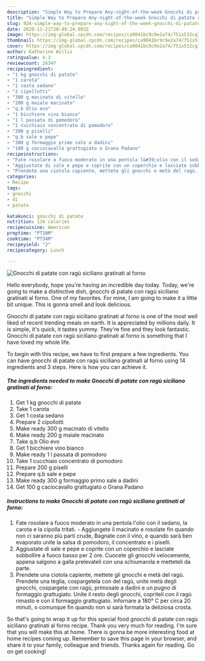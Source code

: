 ```yaml
---
description: "Simple Way to Prepare Any-night-of-the-week Gnocchi di patate con ragù siciliano gratinati al forno"
title: "Simple Way to Prepare Any-night-of-the-week Gnocchi di patate con ragù siciliano gratinati al forno"
slug: 924-simple-way-to-prepare-any-night-of-the-week-gnocchi-di-patate-con-ragu-siciliano-gratinati-al-forno
date: 2020-11-21T20:49:24.803Z
image: https://img-global.cpcdn.com/recipes/ca9041bc9c9e2a74/751x532cq70/gnocchi-di-patate-con-ragu-siciliano-gratinati-al-forno-recipe-main-photo.jpg
thumbnail: https://img-global.cpcdn.com/recipes/ca9041bc9c9e2a74/751x532cq70/gnocchi-di-patate-con-ragu-siciliano-gratinati-al-forno-recipe-main-photo.jpg
cover: https://img-global.cpcdn.com/recipes/ca9041bc9c9e2a74/751x532cq70/gnocchi-di-patate-con-ragu-siciliano-gratinati-al-forno-recipe-main-photo.jpg
author: Katharine Willis
ratingvalue: 4.3
reviewcount: 26347
recipeingredient:
- "1 kg gnocchi di patate"
- "1 carota"
- "1 costa sedano"
- "2 cipollotti"
- "300 g macinato di vitello"
- "200 g maiale macinato"
- "q.b Olio evo"
- "1 bicchiere vino bianco"
- "1 l passata di pomodoro"
- "1 cucchiaio concentrato di pomodoro"
- "200 g piselli"
- "q.b sale e pepe"
- "300 g formaggio primo sale a dadini"
- "100 g caciocavallo grattugiato o Grana Padano"
recipeinstructions:
- "Fate rosolare a fuoco moderato in una pentola l&#39;olio con il sedano, la carota e la cipolla tritati. Aggiungete il macinato e rosolate fin quando non ci saranno più parti crude, Bagnate con il vino, e quando sarà ben evaporato unite la salsa di pomodoro, il concentrato e i piselli."
- "Aggiustate di sale e pepe e coprite con un coperchio e lasciate sobbollire a fuoco basso per 2 ore. Cuocete gli gnocchi velocemente, appena salgono a galla prelevateli con una schiumarola e metteteli da parte."
- "Prendete una ciotola capiente, mettete gli gnocchi e metà del ragù. Prendete una teglia, cospargetela con del ragù, unite metà degli gnocchi, cospargete con ragù, primosale a dadini e un pugno di formaggio grattugiato. Unite il resto degli gnocchi, copriteli con il ragù rimasto e con il formaggio grattugiato. Infornare a 180° C per circa 20 minuti, o comunque fin quando non si sarà formata la deliziosa crosta."
categories:
- Recipe
tags:
- gnocchi
- di
- patate

katakunci: gnocchi di patate 
nutrition: 134 calories
recipecuisine: American
preptime: "PT10M"
cooktime: "PT34M"
recipeyield: "2"
recipecategory: Lunch

---
```



![Gnocchi di patate con ragù siciliano gratinati al forno](https://img-global.cpcdn.com/recipes/ca9041bc9c9e2a74/751x532cq70/gnocchi-di-patate-con-ragu-siciliano-gratinati-al-forno-recipe-main-photo.jpg)

Hello everybody, hope you're having an incredible day today. Today, we're going to make a distinctive dish, gnocchi di patate con ragù siciliano gratinati al forno. One of my favorites. For mine, I am going to make it a little bit unique. This is gonna smell and look delicious.



Gnocchi di patate con ragù siciliano gratinati al forno is one of the most well liked of recent trending meals on earth. It is appreciated by millions daily. It is simple, it's quick, it tastes yummy. They're fine and they look fantastic. Gnocchi di patate con ragù siciliano gratinati al forno is something that I have loved my whole life.


To begin with this recipe, we have to first prepare a few ingredients. You can have gnocchi di patate con ragù siciliano gratinati al forno using 14 ingredients and 3 steps. Here is how you can achieve it.

<!--inarticleads1-->

##### The ingredients needed to make Gnocchi di patate con ragù siciliano gratinati al forno:

1. Get 1 kg gnocchi di patate
1. Take 1 carota
1. Get 1 costa sedano
1. Prepare 2 cipollotti
1. Make ready 300 g macinato di vitello
1. Make ready 200 g maiale macinato
1. Take q.b Olio evo
1. Get 1 bicchiere vino bianco
1. Make ready 1 l passata di pomodoro
1. Take 1 cucchiaio concentrato di pomodoro
1. Prepare 200 g piselli
1. Prepare q.b sale e pepe
1. Make ready 300 g formaggio primo sale a dadini
1. Get 100 g caciocavallo grattugiato o Grana Padano




<!--inarticleads2-->

##### Instructions to make Gnocchi di patate con ragù siciliano gratinati al forno:

1. Fate rosolare a fuoco moderato in una pentola l&#39;olio con il sedano, la carota e la cipolla tritati. - Aggiungete il macinato e rosolate fin quando non ci saranno più parti crude, Bagnate con il vino, e quando sarà ben evaporato unite la salsa di pomodoro, il concentrato e i piselli.
1. Aggiustate di sale e pepe e coprite con un coperchio e lasciate sobbollire a fuoco basso per 2 ore. Cuocete gli gnocchi velocemente, appena salgono a galla prelevateli con una schiumarola e metteteli da parte.
1. Prendete una ciotola capiente, mettete gli gnocchi e metà del ragù. Prendete una teglia, cospargetela con del ragù, unite metà degli gnocchi, cospargete con ragù, primosale a dadini e un pugno di formaggio grattugiato. Unite il resto degli gnocchi, copriteli con il ragù rimasto e con il formaggio grattugiato. Infornare a 180° C per circa 20 minuti, o comunque fin quando non si sarà formata la deliziosa crosta.




So that's going to wrap it up for this special food gnocchi di patate con ragù siciliano gratinati al forno recipe. Thank you very much for reading. I'm sure that you will make this at home. There is gonna be more interesting food at home recipes coming up. Remember to save this page in your browser, and share it to your family, colleague and friends. Thanks again for reading. Go on get cooking!
